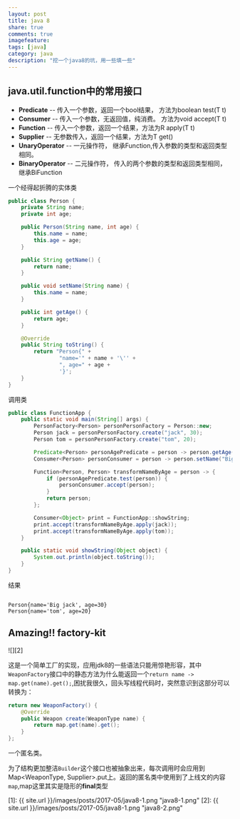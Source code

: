 ```yaml
---
layout: post
title: java 8
share: true
comments: true
imagefeature:
tags: [java]
category: java
description: "挖一个java8的坑，用一些填一些"
---
```




<!--more-->

## java.util.function中的常用接口

* **Predicate** -- 传入一个参数，返回一个bool结果， 方法为boolean test(T t)
* **Consumer** -- 传入一个参数，无返回值，纯消费。 方法为void accept(T t)
* **Function** -- 传入一个参数，返回一个结果，方法为R apply(T t)
* **Supplier** -- 无参数传入，返回一个结果，方法为T get()
* **UnaryOperator** -- 一元操作符， 继承Function,传入参数的类型和返回类型相同。
* **BinaryOperator** -- 二元操作符， 传入的两个参数的类型和返回类型相同， 继承BiFunction



一个经得起折腾的实体类

```java
public class Person {
	private String name;
	private int age;

	public Person(String name, int age) {
		this.name = name;
		this.age = age;
	}

	public String getName() {
		return name;
	}

	public void setName(String name) {
		this.name = name;
	}

	public int getAge() {
		return age;
	}

	@Override
	public String toString() {
		return "Person{" +
				"name='" + name + '\'' +
				", age=" + age +
				'}';
	}
}

```
调用类

```java
public class FunctionApp {
	public static void main(String[] args) {
		PersonFactory<Person> personPersonFactory = Person::new;
		Person jack = personPersonFactory.create("jack", 30);
		Person tom = personPersonFactory.create("tom", 20);

		Predicate<Person> personAgePredicate = person -> person.getAge() > 25;
		Consumer<Person> personConsumer = person -> person.setName("Big " + person.getName());

		Function<Person, Person> transformNameByAge = person -> {
			if (personAgePredicate.test(person)) {
				personConsumer.accept(person);
			}
			return person;
		};

		Consumer<Object> print = FunctionApp::showString;
		print.accept(transformNameByAge.apply(jack));
		print.accept(transformNameByAge.apply(tom));
	}

	public static void showString(Object object) {
		System.out.println(object.toString());
	}
}
```

结果
```shell

Person{name='Big jack', age=30}
Person{name='tom', age=20}

```


## Amazing!! factory-kit


![][2]

这是一个简单工厂的实现，应用jdk8的一些语法只能用惊艳形容，其中`WeaponFactory`接口中的静态方法为什么能返回一个`return name -> map.get(name).get();`,困扰我很久，回头写线程代码时，突然意识到这部分可以转换为：

```java
return new WeaponFactory() {
	@Override
	public Weapon create(WeaponType name) {
		return map.get(name).get();
	}
};
```
一个匿名类。

为了结构更加整洁`Builder`这个接口也被抽象出来，每次调用时会应用到Map<WeaponType, Supplier<Weapon>>.put上。返回的匿名类中使用到了上线文的内容`map`,map这里其实是隐形的**final**类型
<!--![][1]-->

[1]: {{ site.url }}/images/posts/2017-05/java8-1.png "java8-1.png"
[2]: {{ site.url }}/images/posts/2017-05/java8-1.png "java8-2.png"
